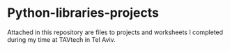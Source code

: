 # Python-libraries-projects
Attached in this repository are files to projects and worksheets I completed during my time at TAVtech in Tel Aviv.
